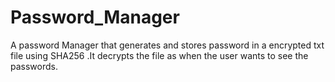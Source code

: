 # Password_Manager
A password Manager that generates and stores password in a encrypted txt file using SHA256 .It decrypts the file as when the user wants to see the passwords.
